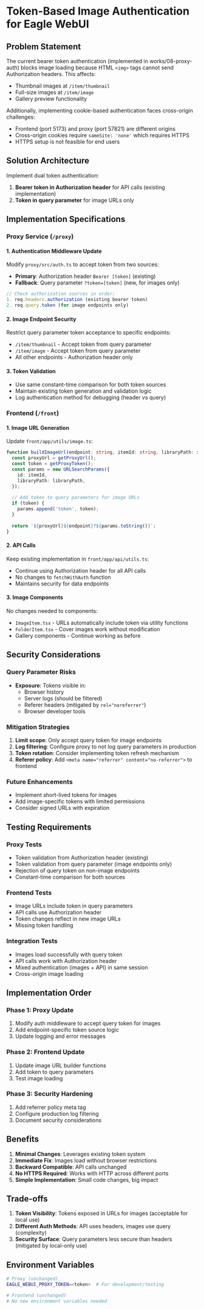# Token-Based Image Authentication for Eagle WebUI

## Problem Statement

The current bearer token authentication (implemented in works/08-proxy-auth) blocks image loading because HTML `<img>` tags cannot send Authorization headers. This affects:
- Thumbnail images at `/item/thumbnail`
- Full-size images at `/item/image`
- Gallery preview functionality

Additionally, implementing cookie-based authentication faces cross-origin challenges:
- Frontend (port 5173) and proxy (port 57821) are different origins
- Cross-origin cookies require `sameSite: 'none'` which requires HTTPS
- HTTPS setup is not feasible for end users

## Solution Architecture

Implement dual token authentication:
1. **Bearer token in Authorization header** for API calls (existing implementation)
2. **Token in query parameter** for image URLs only

## Implementation Specifications

### Proxy Service (`/proxy`)

#### 1. Authentication Middleware Update
Modify `proxy/src/auth.ts` to accept token from two sources:
- **Primary**: Authorization header `Bearer [token]` (existing)
- **Fallback**: Query parameter `?token=[token]` (new, for images only)

```typescript
// Check authorization sources in order:
1. req.headers.authorization (existing bearer token)
2. req.query.token (for image endpoints only)
```

#### 2. Image Endpoint Security
Restrict query parameter token acceptance to specific endpoints:
- `/item/thumbnail` - Accept token from query parameter
- `/item/image` - Accept token from query parameter
- All other endpoints - Authorization header only

#### 3. Token Validation
- Use same constant-time comparison for both token sources
- Maintain existing token generation and validation logic
- Log authentication method for debugging (header vs query)

### Frontend (`/front`)

#### 1. Image URL Generation
Update `front/app/utils/image.ts`:
```typescript
function buildImageUrl(endpoint: string, itemId: string, libraryPath: string): string {
  const proxyUrl = getProxyUrl();
  const token = getProxyToken();
  const params = new URLSearchParams({
    id: itemId,
    libraryPath: libraryPath,
  });
  
  // Add token to query parameters for image URLs
  if (token) {
    params.append('token', token);
  }
  
  return `${proxyUrl}${endpoint}?${params.toString()}`;
}
```

#### 2. API Calls
Keep existing implementation in `front/app/api/utils.ts`:
- Continue using Authorization header for all API calls
- No changes to `fetchWithAuth` function
- Maintains security for data endpoints

#### 3. Image Components
No changes needed to components:
- `ImageItem.tsx` - URLs automatically include token via utility functions
- `FolderItem.tsx` - Cover images work without modification
- Gallery components - Continue working as before

## Security Considerations

### Query Parameter Risks
- **Exposure**: Tokens visible in:
  - Browser history
  - Server logs (should be filtered)
  - Referer headers (mitigated by `rel="noreferrer"`)
  - Browser developer tools

### Mitigation Strategies
1. **Limit scope**: Only accept query token for image endpoints
2. **Log filtering**: Configure proxy to not log query parameters in production
3. **Token rotation**: Consider implementing token refresh mechanism
4. **Referer policy**: Add `<meta name="referrer" content="no-referrer">` to frontend

### Future Enhancements
- Implement short-lived tokens for images
- Add image-specific tokens with limited permissions
- Consider signed URLs with expiration

## Testing Requirements

### Proxy Tests
- Token validation from Authorization header (existing)
- Token validation from query parameter (image endpoints only)
- Rejection of query token on non-image endpoints
- Constant-time comparison for both sources

### Frontend Tests
- Image URLs include token in query parameters
- API calls use Authorization header
- Token changes reflect in new image URLs
- Missing token handling

### Integration Tests
- Images load successfully with query token
- API calls work with Authorization header
- Mixed authentication (images + API) in same session
- Cross-origin image loading

## Implementation Order

### Phase 1: Proxy Update
1. Modify auth middleware to accept query token for images
2. Add endpoint-specific token source logic
3. Update logging and error messages

### Phase 2: Frontend Update
1. Update image URL builder functions
2. Add token to query parameters
3. Test image loading

### Phase 3: Security Hardening
1. Add referrer policy meta tag
2. Configure production log filtering
3. Document security considerations

## Benefits

1. **Minimal Changes**: Leverages existing token system
2. **Immediate Fix**: Images load without browser restrictions
3. **Backward Compatible**: API calls unchanged
4. **No HTTPS Required**: Works with HTTP across different ports
5. **Simple Implementation**: Small code changes, big impact

## Trade-offs

1. **Token Visibility**: Tokens exposed in URLs for images (acceptable for local use)
2. **Different Auth Methods**: API uses headers, images use query (complexity)
3. **Security Surface**: Query parameters less secure than headers (mitigated by local-only use)

## Environment Variables

```bash
# Proxy (unchanged)
EAGLE_WEBUI_PROXY_TOKEN=<token>  # For development/testing

# Frontend (unchanged)
# No new environment variables needed
```